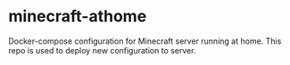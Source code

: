 # minecraft-athome
Docker-compose configuration for Minecraft server running at home.
This repo is used to deploy new configuration to server.



